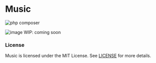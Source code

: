# Music
![php composer](https://github.com/whleucka/echo/actions/workflows/php.yml/badge.svg)

![image](https://github.com/user-attachments/assets/2070d01d-eccd-4951-83e7-cb7e626a1b2c)
WIP: coming soon

### License
Music is licensed under the MIT License. See [LICENSE](LICENSE) for more details.
